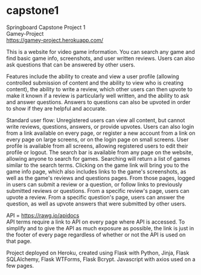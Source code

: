 # capstone1
Springboard Capstone Project 1  
Gamey-Project  
https://gamey-project.herokuapp.com/   

This is a website for video game information.  You can search any game and find basic game info, screenshots, and user written reviews.  Users can also ask questions that can be answered by other users.

Features include the ability to create and view a user profile (allowing controlled submission of content and the ability to view who is creating content), the ability to write a review, which other users can then upvote to make it known if a review is particularly well written, and the ability to ask and answer questions.  Answers to questions can also be upvoted in order to show if they are helpful and accurate.

Standard user flow:  Unregistered users can view all content, but cannot write reviews, questions, answers, or provide upvotes.  Users can also login from a link available on every page, or register a new account from a link on every page on large screens, or on the login page on small screens.  User profile is available from all screens, allowing registered users to edit their profile or logout.  The search bar is available from any page on the website, allowing anyone to search for games.  Searching will return a list of games similar to the search terms.  Clicking on the game link will bring you to the game info page, which also includes links to the game's screenshots, as well as the game's reviews and questions pages.  From those pages, logged in users can submit a review or a question, or follow links to previously submitted reviews or questions.  From a specific review's page, users can upvote a review.  From a specific question's page, users can answer the question, as well as upvote answers that were submitted by other users. 

API = https://rawg.io/apidocs  
API terms require a link to API on every page where API is accessed.  To simplify and to give the API as much exposure as possible, the link is just in the footer of every page regardless of whether or not the API is used on that page.

Project deployed on Heroku, created using Flask with Python, Jinja, Flask SQLAlchemy, Flask WTForms, Flask Bcrypt.  Javascript with axios used on a few pages.
